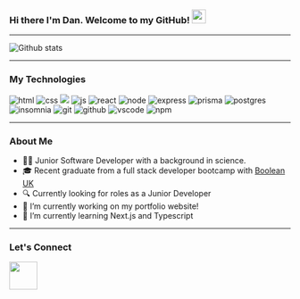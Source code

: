 
### Hi there I'm Dan. Welcome to my GitHub! <img src="https://github.com/rahulkarda/rahulkarda/blob/main/wave.gif?raw=true" width="25">
<hr>

![Github stats](https://github-readme-stats.vercel.app/api?username=Dan2024&theme=swift&show_icons=true&count_private=true)
<hr>

### My Technologies
 <div>  
  <img src="https://img.shields.io/badge/html5-%23E34F26.svg?style=for-the-badge&logo=html5&logoColor=white" alt="html" />
  <img src="https://img.shields.io/badge/css3-%231572B6.svg?style=for-the-badge&logo=css3&logoColor=white" alt="css" />
  <img src="https://img.shields.io/badge/Tailwind_CSS-38B2AC?style=for-the-badge&logo=tailwind-css&logoColor=white" alt"tailwind"/>
  <img src="https://img.shields.io/badge/javascript-%23323330.svg?style=for-the-badge&logo=javascript&logoColor=%23F7DF1E" alt="js" /> 
  <img src="https://img.shields.io/badge/react-%2320232a.svg?style=for-the-badge&logo=react&logoColor=%2361DAFB" alt="react" />
  <img src="https://img.shields.io/badge/node.js-6DA55F?style=for-the-badge&logo=node.js&logoColor=white" alt="node" /> 
  <img src="https://img.shields.io/badge/express.js-%23404d59.svg?style=for-the-badge&logo=express&logoColor=%2361DAFB" alt="express" />
  <img src="https://img.shields.io/badge/Prisma-3982CE?style=for-the-badge&logo=Prisma&logoColor=white" alt="prisma" />
  <img src="https://img.shields.io/badge/postgres-%23316192.svg?style=for-the-badge&logo=postgresql&logoColor=white" alt="postgres" />
  <img src="https://img.shields.io/badge/Insomnia-black?style=for-the-badge&logo=insomnia&logoColor=5849BE" alt="insomnia" />
  <img src="https://img.shields.io/badge/git-%23F05033.svg?style=for-the-badge&logo=git&logoColor=white" alt="git" />
  <img src="https://img.shields.io/badge/github-%23121011.svg?style=for-the-badge&logo=github&logoColor=white" alt="github" />
  <img src="https://img.shields.io/badge/Visual%20Studio%20Code-0078d7.svg?style=for-the-badge&logo=visual-studio-code&logoColor=white" alt="vscode" />
  <img src="https://img.shields.io/badge/NPM-%23000000.svg?style=for-the-badge&logo=npm&logoColor=white" alt="npm" />
 </div>
 
<!-- [![My Skills](https://skills.thijs.gg/icons?i=js,html,css,git,react,postgres,prisma,nodejs,tailwindcss)](https://skills.thijs.gg) -->
<hr>

### About Me

- 👨‍💻 Junior Software Developer with a background in science.
- 🎓 Recent graduate from a full stack developer bootcamp with <a href="https://boolean.co.uk/" target="__blank">Boolean UK</a>
- 🔍 Currently looking for roles as a Junior Developer
- 🔭 I’m currently working on my portfolio website!
- 🌱 I’m currently learning Next.js and Typescript
<hr>

### Let's Connect

<a href="https://www.linkedin.com/in/daniel-northcott-750107204">
     <img width="50" src="https://upload.wikimedia.org/wikipedia/commons/e/e9/Linkedin_icon.svg"></img>
<a/>
